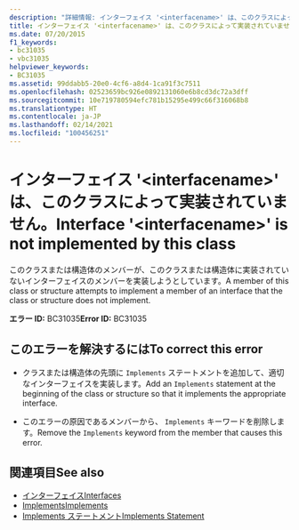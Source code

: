 ```yaml
---
description: "詳細情報: インターフェイス '<interfacename>' は、このクラスによって実装されていません"
title: インターフェイス '<interfacename>' は、このクラスによって実装されていません。
ms.date: 07/20/2015
f1_keywords:
- bc31035
- vbc31035
helpviewer_keywords:
- BC31035
ms.assetid: 99ddabb5-20e0-4cf6-a8d4-1ca91f3c7511
ms.openlocfilehash: 02523659bc926e0892131060e6b8cd3dc72a3dff
ms.sourcegitcommit: 10e719780594efc781b15295e499c66f316068b8
ms.translationtype: HT
ms.contentlocale: ja-JP
ms.lasthandoff: 02/14/2021
ms.locfileid: "100456251"
---
```

# <a name="interface-interfacename-is-not-implemented-by-this-class"></a><span data-ttu-id="0530b-103">インターフェイス '\<interfacename>' は、このクラスによって実装されていません。</span><span class="sxs-lookup"><span data-stu-id="0530b-103">Interface '\<interfacename>' is not implemented by this class</span></span>

<span data-ttu-id="0530b-104">このクラスまたは構造体のメンバーが、このクラスまたは構造体に実装されていないインターフェイスのメンバーを実装しようとしています。</span><span class="sxs-lookup"><span data-stu-id="0530b-104">A member of this class or structure attempts to implement a member of an interface that the class or structure does not implement.</span></span>  
  
 <span data-ttu-id="0530b-105">**エラー ID:** BC31035</span><span class="sxs-lookup"><span data-stu-id="0530b-105">**Error ID:** BC31035</span></span>  
  
## <a name="to-correct-this-error"></a><span data-ttu-id="0530b-106">このエラーを解決するには</span><span class="sxs-lookup"><span data-stu-id="0530b-106">To correct this error</span></span>  
  
- <span data-ttu-id="0530b-107">クラスまたは構造体の先頭に `Implements` ステートメントを追加して、適切なインターフェイスを実装します。</span><span class="sxs-lookup"><span data-stu-id="0530b-107">Add an `Implements` statement at the beginning of the class or structure so that it implements the appropriate interface.</span></span>  
  
- <span data-ttu-id="0530b-108">このエラーの原因であるメンバーから、 `Implements` キーワードを削除します。</span><span class="sxs-lookup"><span data-stu-id="0530b-108">Remove the `Implements` keyword from the member that causes this error.</span></span>  
  
## <a name="see-also"></a><span data-ttu-id="0530b-109">関連項目</span><span class="sxs-lookup"><span data-stu-id="0530b-109">See also</span></span>

- [<span data-ttu-id="0530b-110">インターフェイス</span><span class="sxs-lookup"><span data-stu-id="0530b-110">Interfaces</span></span>](../programming-guide/language-features/interfaces/index.md)
- [<span data-ttu-id="0530b-111">Implements</span><span class="sxs-lookup"><span data-stu-id="0530b-111">Implements</span></span>](../language-reference/statements/implements-clause.md)
- [<span data-ttu-id="0530b-112">Implements ステートメント</span><span class="sxs-lookup"><span data-stu-id="0530b-112">Implements Statement</span></span>](../language-reference/statements/implements-statement.md)
